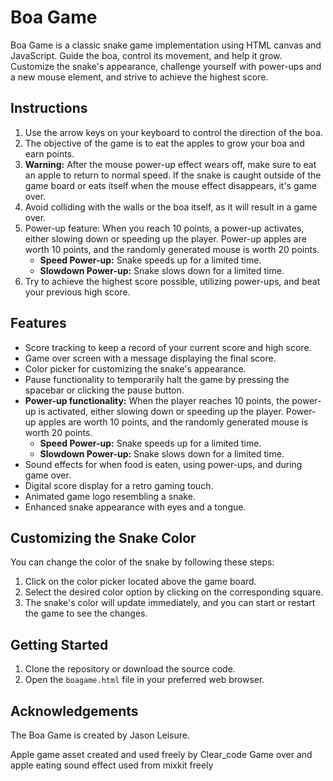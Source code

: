 # Boa Game

Boa Game is a classic snake game implementation using HTML canvas and JavaScript. Guide the boa, control its movement, and help it grow. Customize the snake's appearance, challenge yourself with power-ups and a new mouse element, and strive to achieve the highest score.

## Instructions

1. Use the arrow keys on your keyboard to control the direction of the boa.
2. The objective of the game is to eat the apples to grow your boa and earn points.
3. **Warning:** After the mouse power-up effect wears off, make sure to eat an apple to return to normal speed. If the snake is caught outside of the game board or eats itself when the mouse effect disappears, it's game over.
4. Avoid colliding with the walls or the boa itself, as it will result in a game over.
5. Power-up feature: When you reach 10 points, a power-up activates, either slowing down or speeding up the player. Power-up apples are worth 10 points, and the randomly generated mouse is worth 20 points.
   - **Speed Power-up:** Snake speeds up for a limited time.
   - **Slowdown Power-up:** Snake slows down for a limited time.
6. Try to achieve the highest score possible, utilizing power-ups, and beat your previous high score.

## Features

- Score tracking to keep a record of your current score and high score.
- Game over screen with a message displaying the final score.
- Color picker for customizing the snake's appearance.
- Pause functionality to temporarily halt the game by pressing the spacebar or clicking the pause button.
- **Power-up functionality:** When the player reaches 10 points, the power-up is activated, either slowing down or speeding up the player. Power-up apples are worth 10 points, and the randomly generated mouse is worth 20 points.
  - **Speed Power-up:** Snake speeds up for a limited time.
  - **Slowdown Power-up:** Snake slows down for a limited time.
- Sound effects for when food is eaten, using power-ups, and during game over.
- Digital score display for a retro gaming touch.
- Animated game logo resembling a snake.
- Enhanced snake appearance with eyes and a tongue.

## Customizing the Snake Color

You can change the color of the snake by following these steps:

1. Click on the color picker located above the game board.
2. Select the desired color option by clicking on the corresponding square.
3. The snake's color will update immediately, and you can start or restart the game to see the changes.

## Getting Started

1. Clone the repository or download the source code.
2. Open the `boagame.html` file in your preferred web browser.

## Acknowledgements

The Boa Game is created by Jason Leisure.

Apple game asset created and used freely by Clear_code
Game over and apple eating sound effect used from mixkit freely
